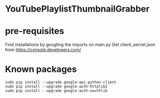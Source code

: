 # YouTubePlaylistThumbnailGrabber

# pre-requisites
Find installations by googling the imports on main.py
Get client_secret.json from https://console.developers.com/

# Known packages

```
sudo pip install --upgrade google-api-python-client
sudo pip install --upgrade google-auth-httplib2
sudo pip install --upgrade google-auth-oauthlib
```